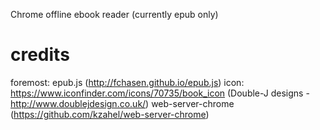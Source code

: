 Chrome offline ebook reader (currently epub only)


credits
====
foremost: epub.js (http://fchasen.github.io/epub.js)
icon: https://www.iconfinder.com/icons/70735/book_icon (Double-J designs - http://www.doublejdesign.co.uk/)
web-server-chrome (https://github.com/kzahel/web-server-chrome)